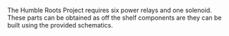 The Humble Roots Project requires six power relays and one solenoid.
These parts can be obtained as off the shelf components are they can be
built using the provided schematics.


